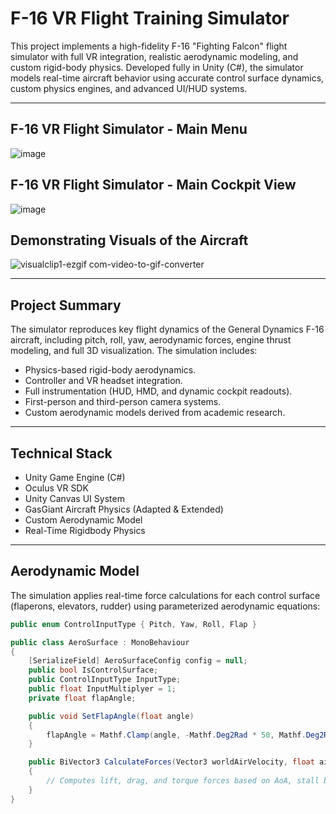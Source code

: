 # F-16 VR Flight Training Simulator

This project implements a high-fidelity F-16 "Fighting Falcon" flight simulator with full VR integration, realistic aerodynamic modeling, and custom rigid-body physics. Developed fully in Unity (C#), the simulator models real-time aircraft behavior using accurate control surface dynamics, custom physics engines, and advanced UI/HUD systems.

---
## F-16 VR Flight Simulator - Main Menu
![image](https://github.com/user-attachments/assets/f72fc989-02ef-408b-abe3-bbac92bf8272)

## F-16 VR Flight Simulator - Main Cockpit View
![image](https://github.com/user-attachments/assets/65e4974e-eaa3-4488-9aad-df12af6eb29d)

## Demonstrating Visuals of the Aircraft
![visualclip1-ezgif com-video-to-gif-converter](https://github.com/user-attachments/assets/141203a6-04f1-487b-9be6-3bf43db5744f)


---

## Project Summary

The simulator reproduces key flight dynamics of the General Dynamics F-16 aircraft, including pitch, roll, yaw, aerodynamic forces, engine thrust modeling, and full 3D visualization. The simulation includes:

- Physics-based rigid-body aerodynamics.
- Controller and VR headset integration.
- Full instrumentation (HUD, HMD, and dynamic cockpit readouts).
- First-person and third-person camera systems.
- Custom aerodynamic models derived from academic research.

---

## Technical Stack

- Unity Game Engine (C#)
- Oculus VR SDK
- Unity Canvas UI System
- GasGiant Aircraft Physics (Adapted & Extended)
- Custom Aerodynamic Model
- Real-Time Rigidbody Physics

---

## Aerodynamic Model

The simulation applies real-time force calculations for each control surface (flaperons, elevators, rudder) using parameterized aerodynamic equations:

```csharp
public enum ControlInputType { Pitch, Yaw, Roll, Flap }

public class AeroSurface : MonoBehaviour
{
    [SerializeField] AeroSurfaceConfig config = null;
    public bool IsControlSurface;
    public ControlInputType InputType;
    public float InputMultiplyer = 1;
    private float flapAngle;

    public void SetFlapAngle(float angle)
    {
        flapAngle = Mathf.Clamp(angle, -Mathf.Deg2Rad * 50, Mathf.Deg2Rad * 50);
    }

    public BiVector3 CalculateForces(Vector3 worldAirVelocity, float airDensity, Vector3 relativePosition)
    {
        // Computes lift, drag, and torque forces based on AoA, stall behavior, lift slope, and surface config.
    }
}
